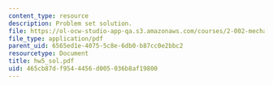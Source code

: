 ```yaml
---
content_type: resource
description: Problem set solution.
file: https://ol-ocw-studio-app-qa.s3.amazonaws.com/courses/2-002-mechanics-and-materials-ii-spring-2004/465cb87df9544456d005036b8af19800_hw5_sol.pdf
file_type: application/pdf
parent_uid: 6565ed1e-4075-5c8e-6db0-b87cc0e2bbc2
resourcetype: Document
title: hw5_sol.pdf
uid: 465cb87d-f954-4456-d005-036b8af19800
---
```

